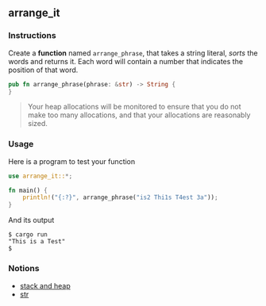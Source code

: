 ## arrange_it

### Instructions

Create a **function** named `arrange_phrase`, that takes a string literal, _sorts_ the words and returns it. Each word will contain a number that indicates the position of that word.

```rust
pub fn arrange_phrase(phrase: &str) -> String {
}
```

> Your heap allocations will be monitored to ensure that you do not make too many allocations, and that your allocations are reasonably sized.



### Usage

Here is a program to test your function

```rust
use arrange_it::*;

fn main() {
    println!("{:?}", arrange_phrase("is2 Thi1s T4est 3a"));
}
```

And its output

```console
$ cargo run
"This is a Test"
$
```

### Notions

- [stack and heap](https://doc.rust-lang.org/1.22.0/book/first-edition/the-stack-and-the-heap.html)
- [str](https://doc.rust-lang.org/std/primitive.str.html)
